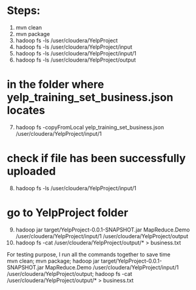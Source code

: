 # Steps:

1. mvn clean
2. mvn package
3. hadoop fs -ls /user/cloudera/YelpProject
4. hadoop fs -ls /user/cloudera/YelpProject/input
5. hadoop fs -ls /user/cloudera/YelpProject/input/1
6. hadoop fs -ls /user/cloudera/YelpProject/output
# in the folder where yelp_training_set_business.json locates
7. hadoop fs -copyFromLocal yelp_training_set_business.json /user/cloudera/YelpProject/input/1
# check if file has been successfully uploaded
8. hadoop fs -ls /user/cloudera/YelpProject/input/1
# go to YelpProject folder
9. hadoop jar target/YelpProject-0.0.1-SNAPSHOT.jar MapReduce.Demo /user/cloudera/YelpProject/input/1 /user/cloudera/YelpProject/output
10. hadoop fs -cat /user/cloudera/YelpProject/output/* > business.txt      




For testing purpose, I run all the commands together to save time<br/>
mvn clean; mvn package; hadoop jar target/YelpProject-0.0.1-SNAPSHOT.jar MapReduce.Demo /user/cloudera/YelpProject/input/1 /user/cloudera/YelpProject/output; hadoop fs -cat /user/cloudera/YelpProject/output/* > business.txt
 
